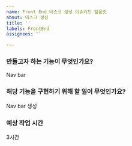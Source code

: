 ```yaml
---
name: Front End 태스크 생성 이슈카드 템플릿
about: 태스크 생성
title: ''
labels: FrontEnd
assignees: ''

---
```


### 만들고자 하는 기능이 무엇인가요?
Nav bar

### 해당 기능을 구현하기 위해 할 일이 무엇인가요?
Nav bar 생성

### 예상 작업 시간
3시간
